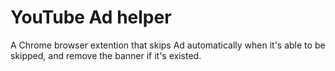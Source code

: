 # YouTube Ad helper

A Chrome browser extention that skips Ad automatically when it's able to be skipped, and remove the banner if it's existed.